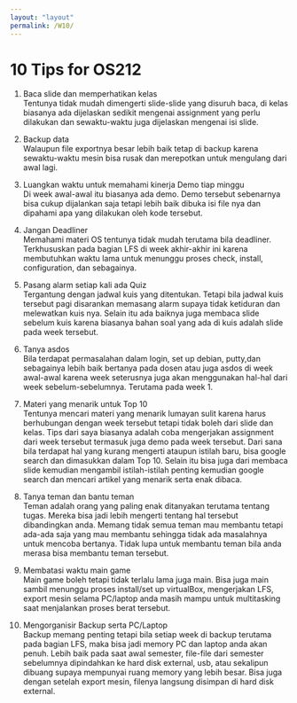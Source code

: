 ```yaml
---
layout: "layout"
permalink: /W10/
---
```


# 10 Tips for OS212

1. Baca slide dan memperhatikan kelas<br>
Tentunya tidak mudah dimengerti slide-slide yang disuruh baca, di kelas biasanya ada dijelaskan sedikit mengenai assignment yang perlu dilakukan dan sewaktu-waktu juga dijelaskan mengenai isi slide.

2. Backup data<br>
Walaupun file exportnya besar lebih baik tetap di backup karena sewaktu-waktu mesin bisa rusak dan merepotkan untuk mengulang dari awal lagi.

3. Luangkan waktu untuk memahami kinerja Demo tiap minggu<br>
Di week awal-awal itu biasanya ada demo. Demo tersebut sebenarnya bisa cukup dijalankan saja tetapi lebih baik dibuka isi file nya dan dipahami apa yang dilakukan oleh kode tersebut.

4. Jangan Deadliner<br>
Memahami materi OS tentunya tidak mudah terutama bila deadliner. Terkhususkan pada bagian LFS di week akhir-akhir ini karena membutuhkan waktu lama untuk menunggu proses check, install, configuration, dan sebagainya.

5. Pasang alarm setiap kali ada Quiz<br>
Tergantung dengan jadwal kuis yang ditentukan. Tetapi bila jadwal kuis tersebut pagi disarankan memasang alarm supaya tidak ketiduran dan melewatkan kuis nya. Selain itu ada baiknya juga membaca slide sebelum kuis karena biasanya bahan soal yang ada di kuis adalah slide pada week tersebut.

6. Tanya asdos<br>
Bila terdapat permasalahan dalam login, set up debian, putty,dan sebagainya lebih baik bertanya pada dosen atau juga asdos di week awal-awal karena week seterusnya juga akan menggunakan hal-hal dari week sebelum-sebelumnya. Terutama pada week 1.

7. Materi yang menarik untuk Top 10<br>
Tentunya mencari materi yang menarik lumayan sulit karena harus berhubungan dengan week tersebut tetapi tidak boleh dari slide dan kelas. Tips dari saya biasanya adalah coba mengerjakan assignment dari week tersebut termasuk juga demo pada week tersebut. Dari sana bila terdapat hal yang kurang mengerti ataupun istilah baru, bisa google search dan dimasukkan dalam Top 10. Selain itu bisa juga dari membaca slide kemudian mengambil istilah-istilah penting kemudian google search dan mencari artikel yang menarik serta enak dibaca.

8. Tanya teman dan bantu teman<br>
Teman adalah orang yang paling enak ditanyakan terutama tentang tugas. Mereka bisa jadi lebih mengerti tentang hal tersebut dibandingkan anda. Memang tidak semua teman mau membantu tetapi ada-ada saja yang mau membantu sehingga tidak ada masalahnya untuk mencoba bertanya. Tidak lupa untuk membantu teman bila anda merasa bisa membantu teman tersebut.

9. Membatasi waktu main game<br>
Main game boleh tetapi tidak terlalu lama juga main. Bisa juga main sambil menunggu proses install/set up virtualBox, mengerjakan LFS, export mesin selama PC/laptop anda masih mampu untuk multitasking saat menjalankan proses berat tersebut.

10. Mengorganisir Backup serta PC/Laptop<br>
Backup memang penting tetapi bila setiap week di backup terutama pada bagian LFS, maka bisa jadi memory PC dan laptop anda akan penuh. Lebih baik pada saat awal semester, file-file dari semester sebelumnya dipindahkan ke hard disk external, usb, atau sekalipun dibuang supaya mempunyai ruang memory yang lebih besar. Bisa juga dengan setelah export mesin, filenya langsung disimpan di hard disk external.